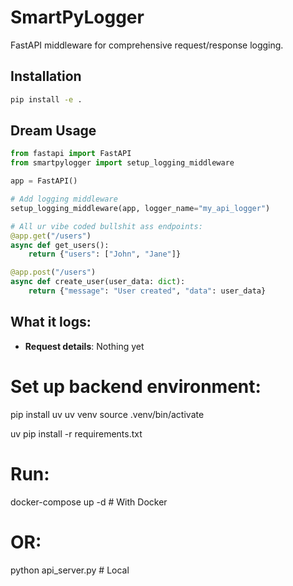 # SmartPyLogger

FastAPI middleware for comprehensive request/response logging.

## Installation

```bash
pip install -e .
```

## Dream Usage

```python
from fastapi import FastAPI
from smartpylogger import setup_logging_middleware

app = FastAPI()

# Add logging middleware
setup_logging_middleware(app, logger_name="my_api_logger")

# All ur vibe coded bullshit ass endpoints:
@app.get("/users")
async def get_users():
    return {"users": ["John", "Jane"]}

@app.post("/users")
async def create_user(user_data: dict):
    return {"message": "User created", "data": user_data}
```

## What it logs:

- **Request details**: Nothing yet

# Set up backend environment:

pip install uv
uv venv
source .venv/bin/activate

uv pip install -r requirements.txt


# Run:
docker-compose up -d  # With Docker
# OR:
python api_server.py  # Local